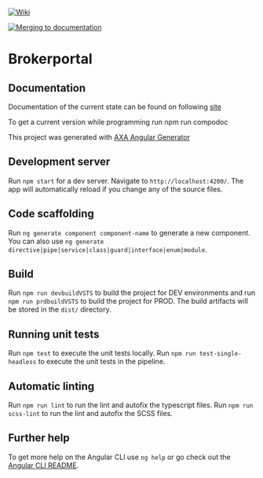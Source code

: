 [![Wiki](https://github.com/MarieSophie4/testingactions/actions/workflows/wiki.yml/badge.svg)](https://github.com/MarieSophie4/testingactions/actions/workflows/wiki.yml)

[![Merging to documentation](https://github.com/MarieSophie4/testingactions/actions/workflows/merge.yml/badge.svg)](https://github.com/MarieSophie4/testingactions/actions/workflows/merge.yml)

# Brokerportal   

## Documentation

Documentation of the current state can be found on following [site](https://github.axa.com/axa-be-life-corpagr/be.axa.life.claim.cmtlife.brokerportalui/documentation/overview.html)

To get a current version while programming run
  npm run compodoc

This project was generated with [AXA Angular Generator](https://confluence.axa.com/confluence/display/AXABESEE/%5BAngular%5D+Set+up+a+project)

## Development server

Run `npm start` for a dev server. Navigate to `http://localhost:4200/`. The app will automatically reload if you change any of the source files.

## Code scaffolding

Run `ng generate component component-name` to generate a new component. You can also use `ng generate directive|pipe|service|class|guard|interface|enum|module`.

## Build

Run `npm run devbuildVSTS` to build the project for DEV environments and run `npm run prdbuildVSTS` to build the project for PROD. 
The build artifacts will be stored in the `dist/` directory.

## Running unit tests

Run `npm test` to execute the unit tests locally.
Run `npm run test-single-headless` to execute the unit tests in the pipeline.

## Automatic linting

Run `npm run lint` to run the lint and autofix the typescript files.
Run `npm run scss-lint` to run the lint and autofix the SCSS files.

## Further help

To get more help on the Angular CLI use `ng help` or go check out the [Angular CLI README](https://github.com/angular/angular-cli/blob/master/README.md).
